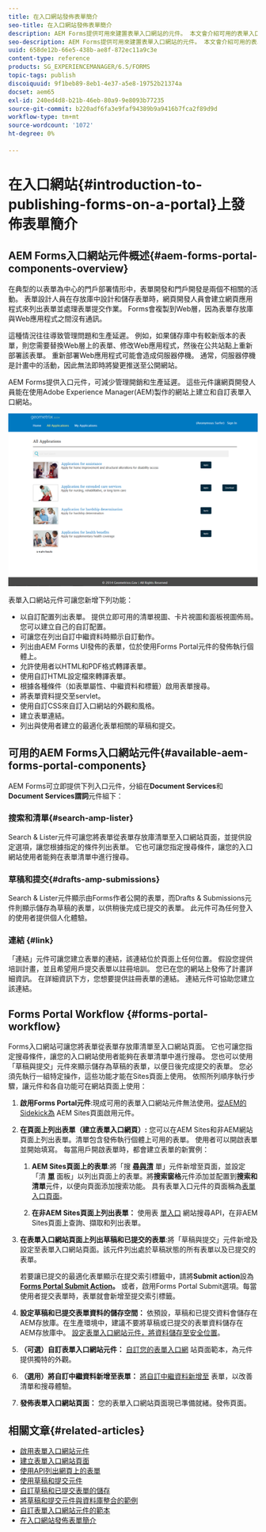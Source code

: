 ```yaml
---
title: 在入口網站發佈表單簡介
seo-title: 在入口網站發佈表單簡介
description: AEM Forms提供可用來建置表單入口網站的元件。 本文會介紹可用的表單入口網站元件。
seo-description: AEM Forms提供可用來建置表單入口網站的元件。 本文會介紹可用的表單入口網站元件。
uuid: 658de12b-66e5-438b-ae8f-872ec11a9c3e
content-type: reference
products: SG_EXPERIENCEMANAGER/6.5/FORMS
topic-tags: publish
discoiquuid: 9f1beb89-8eb1-4e37-a5e8-19752b21374a
docset: aem65
exl-id: 240ed4d8-b21b-46eb-80a9-9e8093b77235
source-git-commit: b220adf6fa3e9faf94389b9a9416b7fca2f89d9d
workflow-type: tm+mt
source-wordcount: '1072'
ht-degree: 0%

---
```


# 在入口網站{#introduction-to-publishing-forms-on-a-portal}上發佈表單簡介

## AEM Forms入口網站元件概述{#aem-forms-portal-components-overview}

在典型的以表單為中心的門戶部署情形中，表單開發和門戶開發是兩個不相關的活動。 表單設計人員在存放庫中設計和儲存表單時，網頁開發人員會建立網頁應用程式來列出表單並處理表單提交作業。 Forms會複製到Web層，因為表單存放庫與Web應用程式之間沒有通訊。

這種情況往往導致管理問題和生產延遲。 例如，如果儲存庫中有較新版本的表單，則您需要替換Web層上的表單、修改Web應用程式，然後在公共站點上重新部署該表單。 重新部署Web應用程式可能會造成伺服器停機。 通常，伺服器停機是計畫中的活動，因此無法即時將變更推送至公開網站。

AEM Forms提供入口元件，可減少管理開銷和生產延遲。 這些元件讓網頁開發人員能在使用Adobe Experience Manager(AEM)製作的網站上建立和自訂表單入口網站。

![AEM Forms入口網站](assets/aem-forms-portal.png)

表單入口網站元件可讓您新增下列功能：

* 以自訂配置列出表單。 提供立即可用的清單視圖、卡片視圖和面板視圖佈局。 您可以建立自己的自訂配置。
* 可讓您在列出自訂中繼資料時顯示自訂動作。
* 列出由AEM Forms UI發佈的表單，位於使用Forms Portal元件的發佈執行個體上。
* 允許使用者以HTML和PDF格式轉譯表單。
* 使用自訂HTML設定檔來轉譯表單。
* 根據各種條件（如表單屬性、中繼資料和標籤）啟用表單搜尋。
* 將表單資料提交至servlet。
* 使用自訂CSS來自訂入口網站的外觀和風格。
* 建立表單連結。
* 列出與使用者建立的最適化表單相關的草稿和提交。

## 可用的AEM Forms入口網站元件{#available-aem-forms-portal-components}

AEM Forms可立即提供下列入口元件，分組在&#x200B;**Document Services**&#x200B;和&#x200B;**Document Services謂詞**&#x200B;元件組下：

### 搜索和清單{#search-amp-lister}

Search &amp; Lister元件可讓您將表單從表單存放庫清單至入口網站頁面，並提供設定選項，讓您根據指定的條件列出表單。 它也可讓您指定搜尋條件，讓您的入口網站使用者能夠在表單清單中進行搜尋。

### 草稿和提交{#drafts-amp-submissions}

Search &amp; Lister元件顯示由Forms作者公開的表單，而Drafts &amp; Submissions元件則顯示儲存為草稿的表單，以供稍後完成已提交的表單。 此元件可為任何登入的使用者提供個人化體驗。

### 連結 {#link}

「連結」元件可讓您建立表單的連結，該連結位於頁面上任何位置。 假設您提供培訓計畫，並且希望用戶提交表單以註冊培訓。 您已在您的網站上發佈了計畫詳細資訊。 在詳細資訊下方，您想要提供註冊表單的連結。 連結元件可協助您建立該連結。

## Forms Portal Workflow {#forms-portal-workflow}

Forms入口網站可讓您將表單從表單存放庫清單至入口網站頁面。 它也可讓您指定搜尋條件，讓您的入口網站使用者能夠在表單清單中進行搜尋。 您也可以使用「草稿與提交」元件來顯示儲存為草稿的表單，以便日後完成提交的表單。 您必須先執行一組特定操作，這些功能才能在Sites頁面上使用。 依照所列順序執行步驟，讓元件和各自功能可在網站頁面上使用：

1. **啟用Forms Portal元件**:現成可用的表單入口網站元件無法使用。[從AEM的Sidekick為](/help/forms/using/enabling-forms-portal-components.md) AEM Sites頁面啟用元件。
1. **在頁面上列出表單（建立表單入口網頁）:** 您可以在AEM Sites和非AEM網站頁面上列出表單。清單包含發佈執行個體上可用的表單。 使用者可以開啟表單並開始填寫。 每當用戶開啟表單時，都會建立表單的新實例：

   1. **AEM Sites頁面上的表單**:將「搜 **[尋與清](../../forms/using/creating-form-portal-page.md)** 單」元件新增至頁面，並設定「清 **[單](../../forms/using/creating-form-portal-page.md#p-list-pane-p)** 面板」以列出頁面上的表單。將&#x200B;**搜索窗格**&#x200B;元件添加並配置到&#x200B;**搜索和清單**&#x200B;元件，以便向頁面添加搜索功能。 具有表單入口元件的頁面稱為[表單入口頁面](../../forms/using/creating-form-portal-page.md)。

   1. **在非AEM Sites頁面上列出表單：** 使用表 [單入口](/help/forms/using/listing-forms-webpage-using-apis.md) 網站搜尋API，在非AEM Sites頁面上查詢、擷取和列出表單。

1. **在表單入口網站頁面上列出草稿和已提交的表單**:將「草稿與提交」元件新增及設定至表單入口網站頁面。該元件列出處於草稿狀態的所有表單以及已提交的表單。

   若要讓已提交的最適化表單顯示在提交索引標籤中，請將&#x200B;**Submit action**&#x200B;設為&#x200B;**[Forms Portal Submit Action](configuring-submit-actions.md)。** 或者，啟用Forms Portal Submit選項。每當使用者提交表單時，表單就會新增至提交索引標籤。

1. **設定草稿和已提交表單資料的儲存空間：** 依預設，草稿和已提交資料會儲存在AEM存放庫。在生產環境中，建議不要將草稿或已提交的表單資料儲存在AEM存放庫中。 [設定表單入口網站元件，將資料儲存至安全位置](../../forms/using/draft-submission-component.md#customizing-the-storage)。
1. **（可選）自訂表單入口網站元件：** [自訂您的表單入口網](../../forms/using/customizing-templates-forms-portal-components.md) 站頁面範本，為元件提供獨特的外觀。
1. **（選用）將自訂中繼資料新增至表單：** [將自訂中繼資料新增至](../../forms/using/customizing-templates-forms-portal-components.md) 表單，以改善清單和搜尋體驗。
1. **發佈表單入口網站頁面：** 您的表單入口網站頁面現已準備就緒。發佈頁面。

## 相關文章{#related-articles}

* [啟用表單入口網站元件](/help/forms/using/enabling-forms-portal-components.md)
* [建立表單入口網站頁面](../../forms/using/creating-form-portal-page.md)
* [使用API列出網頁上的表單](/help/forms/using/listing-forms-webpage-using-apis.md)
* [使用草稿和提交元件](../../forms/using/draft-submission-component.md)
* [自訂草稿和已提交表單的儲存](../../forms/using/draft-submission-component.md#customizing-the-storage)
* [將草稿和提交元件與資料庫整合的範例](integrate-draft-submission-database.md)
* [自訂表單入口網站元件的範本](../../forms/using/customizing-templates-forms-portal-components.md)
* [在入口網站發佈表單簡介](../../forms/using/introduction-publishing-forms.md)
